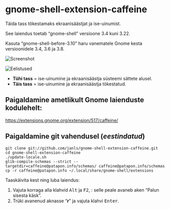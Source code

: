 # gnome-shell-extension-caffeine

Täida tass tõkestamaks ekraanisäästjat ja ise-uinumist.

See laiendus toetab “gnome-shell” versioone 3.4 kuni 3.22.

Kasuta “gnome-shell-before-3.10” haru vanematele Gnome kesta versioonidele 3.4, 3.6 ja 3.8.

![Screenshot](https://github.com/eonpatapon/gnome-shell-extension-caffeine/raw/master/screenshot.png)

![Eelistused](https://github.com/janls/gnome-shell-extension-caffeine/raw/master/et.screenshot-prefs.png)

* __Tühi tass__ = ise-uinumine ja ekraanisäästja süsteemi sättete alusel.
* __Täis tass__ = ise-uinumine ja ekraanisäästja tõkestatud.

## Paigaldamine ametlikult Gnome laienduste kodulehelt:

https://extensions.gnome.org/extension/517/caffeine/

## Paigaldamine git vahendusel (_eestindatud_)

    git clone git://github.com/janls/gnome-shell-extension-caffeine.git
    cd gnome-shell-extension-caffeine
    ./update-locale.sh
    glib-compile-schemas --strict --targetdir=caffeine@patapon.info/schemas/ caffeine@patapon.info/schemas
    cp -r caffeine@patapon.info ~/.local/share/gnome-shell/extensions

Taaskäivita kest ning luba laiendus:

1. Vajuta korraga alla klahvid <kbd>Alt</kbd> ja <kbd>F2</kbd>,
: selle peale avaneb aken “Palun sisesta käsk”.
2. Trüki avanenud aknasse “__r__” ja vajuta klahvi <kbd>Enter</kbd>.

